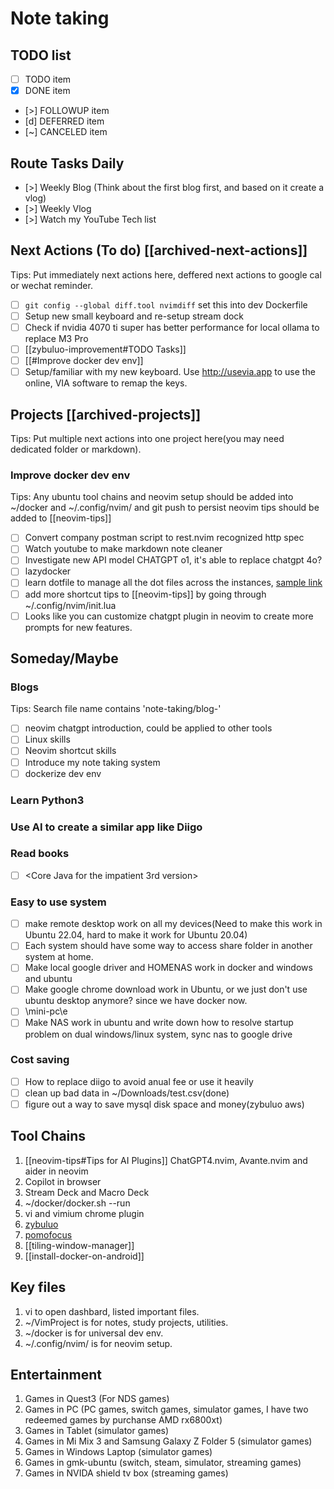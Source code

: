 # Note taking

## TODO list

- [ ] TODO item
- [x] DONE item
- [>] FOLLOWUP item
- [d] DEFERRED item
- [~] CANCELED item

## Route Tasks Daily

- [>] Weekly Blog (Think about the first blog first, and based on it create a vlog)
- [>] Weekly Vlog
- [>] Watch my YouTube Tech list

## Next Actions (To do) [[archived-next-actions]]

Tips: Put immediately next actions here, deffered next actions to google cal or wechat reminder.

- [ ] `git config --global diff.tool nvimdiff` set this into dev Dockerfile
- [ ] Setup new small keyboard and re-setup stream dock
- [ ] Check if nvidia 4070 ti super has better performance for local ollama to replace M3 Pro
- [ ] [[zybuluo-improvement#TODO Tasks]]
- [ ] [[#Improve docker dev env]]
- [ ] Setup/familiar with my new keyboard. Use http://usevia.app to use the online, VIA software to remap the keys.

## Projects [[archived-projects]]

Tips: Put multiple next actions into one project here(you may need dedicated folder or markdown).

### Improve docker dev env

Tips: Any ubuntu tool chains and neovim setup should be added into ~/docker and ~/.config/nvim/ and git push to persist
neovim tips should be added to [[neovim-tips]]

- [ ] Convert company postman script to rest.nvim recognized http spec
- [ ] Watch youtube to make markdown note cleaner
- [ ] Investigate new API model CHATGPT o1, it's able to replace chatgpt 4o?
- [ ] lazydocker
- [ ] learn dotfile to manage all the dot files across the instances, [sample link](https://github.com/yuchanns/dotfiles)
- [ ] add more shortcut tips to [[neovim-tips]] by going through ~/.config/nvim/init.lua
- [ ] Looks like you can customize chatgpt plugin in neovim to create more prompts for new features.

## Someday/Maybe

### Blogs

Tips: Search file name contains 'note-taking/blog-'

- [ ] neovim chatgpt introduction, could be applied to other tools
- [ ] Linux skills
- [ ] Neovim shortcut skills
- [ ] Introduce my note taking system
- [ ] dockerize dev env

### Learn Python3

### Use AI to create a similar app like Diigo

### Read books

- [ ] <Core Java for the impatient 3rd version> 

### Easy to use system

- [ ] make remote desktop work on all my devices(Need to make this work in Ubuntu 22.04, hard to make it work for Ubuntu 20.04)
- [ ] Each system should have some way to access share folder in another system at home.
- [ ] Make local google driver and HOMENAS work in docker and windows and ubuntu
- [ ] Make google chrome download work in Ubuntu, or we just don't use ubuntu desktop anymore? since we have docker now.
- [ ] \\mini-pc\e
- [ ] Make NAS work in ubuntu and write down how to resolve startup problem on dual windows/linux system, sync nas to google drive

### Cost saving

- [ ] How to replace diigo to avoid anual fee or use it heavily
- [ ] clean up bad data in ~/Downloads/test.csv(done)
- [ ] figure out a way to save mysql disk space and money(zybuluo aws)

## Tool Chains

1. [[neovim-tips#Tips for AI Plugins]] ChatGPT4.nvim, Avante.nvim and aider in neovim
2. Copilot in browser
3. Stream Deck and Macro Deck
4. ~/docker/docker.sh --run
5. vi and vimium chrome plugin
6. [zybuluo](https://www.zybuluo.com/mdeditor)
7. [pomofocus](https://pomofocus.io/app)
8. [[tiling-window-manager]]
9. [[install-docker-on-android]]

## Key files

1. vi to open dashbard, listed important files.
2. ~/VimProject is for notes, study projects, utilities.
3. ~/docker is for universal dev env.
4. ~/.config/nvim/ is for neovim setup.

## Entertainment

1. Games in Quest3 (For NDS games)
2. Games in PC (PC games, switch games, simulator games, I have two redeemed games by purchanse AMD rx6800xt)
3. Games in Tablet (simulator games)
4. Games in Mi Mix 3 and Samsung Galaxy Z Folder 5 (simulator games)
5. Games in Windows Laptop (simulator games)
6. Games in gmk-ubuntu (switch, steam, simulator, streaming games)
7. Games in NVIDA shield tv box (streaming games)

